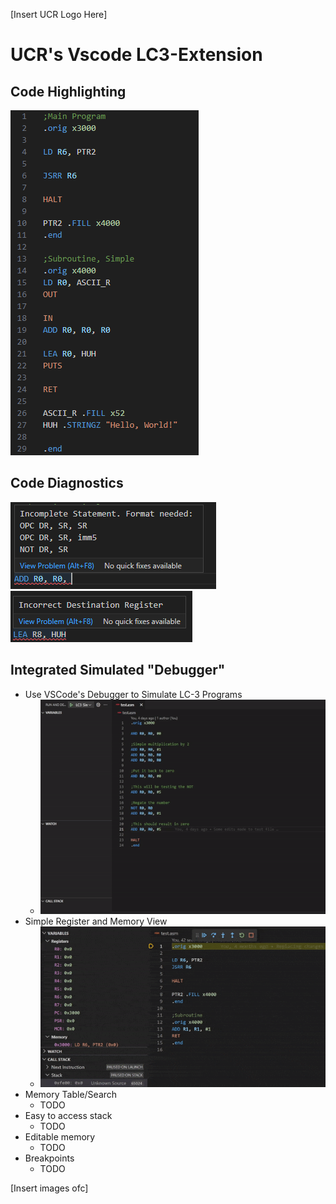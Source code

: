 [Insert UCR Logo Here]

# UCR's Vscode LC3-Extension
## Code Highlighting
![Example](./pictures/example_program.png)

## Code Diagnostics
![FirstError](./pictures/error1.png)
![SecondError](./pictures/error2.png)

## Integrated Simulated "Debugger"
* Use VSCode's Debugger to Simulate LC-3 Programs
	* ![HowTo](./pictures/How%20to%20Sim%20LC3.gif)
* Simple Register and Memory View
	* ![SimView](./pictures/Memory_View.gif)
* Memory Table/Search
	* TODO
* Easy to access stack
	* TODO
* Editable memory
	* TODO
* Breakpoints
	* TODO

[Insert images ofc]